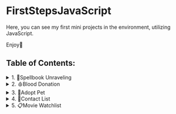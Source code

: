 # FirstStepsJavaScript
Here, you can see my first mini projects in the environment, utilizing JavaScript.

Enjoy🤗
## Table of Contents:

<details>
  <summary>1. 🧙Spellbook Unraveling</summary>
  
 This project is a **string manipulation program** built with JavaScript (ES6).
 
  It demonstrates how commands can dynamically modify a text string.  

  The program runs in the console and is useful for **educational purposes**, **algorithm practice**, or as a **subcomponent in text-processing applications**.

  ---

  ## 🎯 **Features**
  - Remove all characters at odd indexes (`RemoveEven`)
  - Extract substring by index range (`TakePart!start!end`)
  - Reverse a given substring and append it to the end (`Reverse!substring`)
  - Error handling if the substring is not found
  - Console outputs after every operation
  - Final message displaying the concealed spell

  ---

  ## 🛠️ **Technologies Used**
  - **JavaScript (ES6)** – core logic  
  - **Node.js** (optional) – run in terminal  

  ---
  ## (Console Example)**

  ```js
  solve([
    "asAsl2adkda2mdaczsa",
    "RemoveEven",
    "TakePart!1!9",
    "Reverse!maz",
    "End"
  ]);
  ```
  ---

  ## 📷 Preview final result

  <img width="355" height="125" alt="image" src="https://github.com/user-attachments/assets/5ad3f723-6cfd-49f9-bdcc-3543470cba46" />
</details>

<details>
  <summary>2. 🩸Blood Donation</summary>

  This project is a **responsive blood donor registration application**, built with **HTML5, CSS3, and JavaScript (ES6)**. 
    
    
  👉 It was developed as a **home practice exercise in JavaScript**, with the goal of improving skills in DOM manipulation, event handling, and interactive UI building.  

  The app allows users to enter their personal details (blood type, age, gender) and manage donor entries through an interactive interface.  
  It can be used for **demonstration purposes**, **educational projects**, or as a **starting point for healthcare-related web apps**.  

  ---

  ## 🎯 Features
  - Clean and structured donor registration form  
  - Add donor entries to a **Pending Donor List**  
  - Edit previously entered donor information  
  - Confirm donors and move them to the **Confirmed List**  
  - Clear donors from the confirmed list  
  - Client-side validation (prevents empty submissions)  
  - Responsive and accessible layout  

  ---

  ## 🛠️ Technologies Used
  - **HTML5**  
  - **CSS3 (Flexbox + media queries)**  
  - **Google Fonts (Signika)**  
  - **JavaScript (ES6)**  

  ---

  ## 📷 Preview

  <img width="500" height="877" alt="image" src="https://github.com/user-attachments/assets/0c296c6b-abb7-4e81-be79-e1cd350e8280" />
  <img width="500" height="881" alt="image" src="https://github.com/user-attachments/assets/46907958-8614-4e1e-9547-d95352245e0e" />
  <img width="500" height="877" alt="image" src="https://github.com/user-attachments/assets/63d653ca-b710-42ad-ae53-03a349e63614" />

</details>

<details>
  <summary>3. 🐾Adopt Pet</summary>

  This project is a **responsive pet adoption application**, built with **HTML5, CSS3, and JavaScript (ES6)**.

  👉 It was developed as a home practice exercise in **JavaScript**, with the goal of improving skills in DOM manipulation, event handling, and interactive UI building.

  The app allows users to enter pet details (type, age, gender) and manage adoption entries through an interactive interface.
  It can be used for **demonstration purposes, educational projects,** or as a **starting point for animal shelter web apps.**

  ---

  ## 🎯 Features

   - Clean and structured adoption form

   - Add pet entries to a Pending Adoption List

   - Edit previously entered pet information

   - Confirm adoption and move pets to the Adopted List

   - Clear pets from the adopted list

   - Client-side validation (prevents empty submissions)

   - Responsive and accessible layout

  ---

  ## 🛠️ Technologies Used

   - HTML5

   - CSS3 (Flexbox + media queries)

   - Google Fonts (Lily Script One)

   - JavaScript (ES6)

  --- 

  ## 📷 Preview
  <img width="500" height="857" alt="image" src="https://github.com/user-attachments/assets/25989421-b6e3-496a-82f4-b608b6a960a2" />
  <img width="500" height="810" alt="image" src="https://github.com/user-attachments/assets/56485ce6-68a2-4e85-97a3-3baa4b7262a9" />
  <img width="500" height="847" alt="image" src="https://github.com/user-attachments/assets/2ee5a747-ff43-4d7d-abf5-40dad3c8f4bb" />



</details>

<details>
  <summary>4. 📇Contact List</summary>

  This project is a **responsive contact management application**, built with **HTML5, CSS3, and JavaScript (ES6)**.

  👉 It was developed as a home practice exercise in JavaScript, with the goal of improving skills in **DOM manipulation, event handling,** and **interactive UI design**.

  The app allows users to enter contact details (name, phone, category) and manage them through an interactive interface.
  It can be used for demonstration purposes, educational projects, or as a lightweight starting point for contact management tools.

  --- 

  ## 🎯 Features

   - Clean and structured Add Contact Form

   - Add entries to a Check List (temporary preview)

   - Edit button – returns data back to the form for corrections

   - Save button – confirms and moves a contact to the Contact List

   - Delete button – permanently removes a contact from the list

   - Client-side validation (prevents empty submissions)

   - Responsive and accessible layout

  ---

  ## 🛠️ Technologies Used

   - **HTML5** – page structure and forms

   - **CSS3** – styling and responsive design:
     
      - gradients, background image, custom shapes (clip-path)

      - button styling with icons (add.png, edit.png, save.png, delete.png)

   - **JavaScript (ES6)** – app logic:

      - add, edit, save, delete contact entries dynamically

      - event listeners for interactive UI
  
  ---

  ## 📂 Project Structure

  - **index.html** – main page containing the form and two sections (Check and Contacts)

  - **app.js** – JavaScript logic for adding, editing, saving, and deleting contacts

  - **styles.css** – styles, responsive design, gradients, icons

  - **images/** – icons and assets (add.png, edit.png, delete.png, save.png, clean-btn.png, bg.png, pexels-gustavo-fring-3890198.jpg)

  ---   

  ## 📱 Responsive Design

   - On wide screens, the form and lists are placed side by side.

   - On smaller screens (below 1000px), layout rearranges vertically for mobile-friendly use.

  ---

  ## 📷 Preview
<img width="500" height="782" alt="image" src="https://github.com/user-attachments/assets/55efa73f-82d4-4ebd-9e3c-dd7b4460abb2" />
<img width="500" height="832" alt="image" src="https://github.com/user-attachments/assets/c4dbdf64-acb3-4fa9-a0fa-2966ec67f63e" />
<img width="500" height="815" alt="image" src="https://github.com/user-attachments/assets/5c8a1c8e-f099-4b92-b9ff-e9ceeb8ac3e8" />



</details>

<details>
  <summary>5.  📋Movie Watchlist</summary>
</details>



